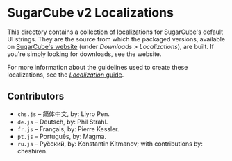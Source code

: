 # SugarCube v2 Localizations #

This directory contains a collection of localizations for SugarCube's default UI strings.  They are the source from which the packaged versions, available on [SugarCube's website](http://www.motoslave.net/sugarcube/2/#downloads "http://www.motoslave.net/sugarcube/2/#downloads") (under *Downloads > Localizations*), are built.  If you're simply looking for downloads, see the website.

For more information about the guidelines used to create these localizations, see the [*Localization* guide](http://www.motoslave.net/sugarcube/2/docs/localization.html "http://www.motoslave.net/sugarcube/2/docs/localization.html").

## Contributors ##

* `chs.js` – 简体中文, by: Liyro Pen.
* `de.js` – Deutsch, by: Phil Strahl.
* `fr.js` – Français, by: Pierre Kessler.
* `pt.js` – Português, by: Magma.
* `ru.js` – Ру́сский, by: Konstantin Kitmanov; with contributions by: cheshiren.
